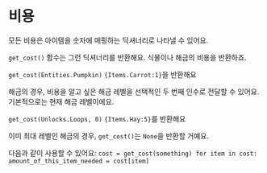 # 비용
모든 비용은 아이템을 숫자에 매핑하는 딕셔너리로 나타낼 수 있어요.

`get_cost()` 함수는 그런 딕셔너리를 반환해요. 식물이나 해금의 비용을 반환하죠.

`get_cost(Entities.Pumpkin)`
`{Items.Carrot:1}`을 반환해요

해금의 경우, 비용을 알고 싶은 해금 레벨을 선택적인 두 번째 인수로 전달할 수 있어요. 기본적으로는 현재 해금 레벨이에요.

`get_cost(Unlocks.Loops, 0)`
`{Items.Hay:5}`를 반환해요

이미 최대 레벨인 해금의 경우, `get_cost()`는 `None`을 반환할 거예요.

다음과 같이 사용할 수 있어요:
`cost = get_cost(something)
for item in cost:
	amount_of_this_item_needed = cost[item]`